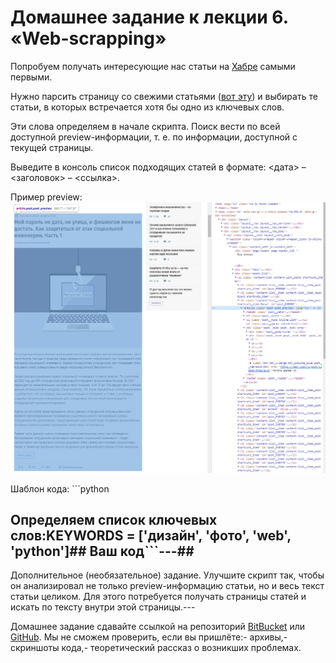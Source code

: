 # Домашнее задание к лекции 6. «Web-scrapping»

Попробуем получать интересующие нас статьи на [Хабре](https://habr.com) самыми первыми.

Нужно парсить страницу со свежими статьями ([вот эту](https://habr.com/ru/all/)) и выбирать те статьи, в которых встречается хотя бы одно из ключевых слов. 

Эти слова определяем в начале скрипта. Поиск вести по всей доступной preview-информации, т. е. по  информации, доступной с текущей страницы.

Выведите в консоль список подходящих статей в формате: <дата> – <заголовок> – <ссылка>.

Пример preview: ![](preview.png)

Шаблон кода: ```python
## Определяем список ключевых слов:KEYWORDS = ['дизайн', 'фото', 'web', 'python']## Ваш код```---## 

Дополнительное (необязательное) задание. Улучшите скрипт так, чтобы он анализировал не только preview-информацию статьи, но и весь текст статьи целиком.
Для этого потребуется получать страницы статей и искать по тексту внутри этой страницы.---

Домашнее задание сдавайте ссылкой на репозиторий [BitBucket](https://bitbucket.org/) или [GitHub](https://github.com/).
Мы не сможем проверить, если вы пришлёте:- архивы,- скриншоты кода,- теоретический рассказ о возникших проблемах.
